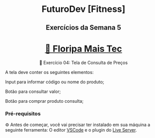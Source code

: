 <h1 align="center"> FuturoDev [Fitness] </h1>

<h2 align="center"> Exercícios da Semana 5</h2>

<h1 align="center">
    <a href="https://floripamaistec.pmf.sc.gov.br/">🔗 Floripa Mais Tec</a>
</h1>
<p align="center">🚀 Exercício 04: Tela de Consulta de Preços</p>

<p>A tela deve conter os seguintes elementos:

Input para informar código ou nome do produto;

Botão para consultar valor;

Botão para comprar produto consulta;</p>



### Pré-requisitos

⚙ Antes de começar, você vai precisar ter instalado em sua máquina a seguinte ferramenta:
O editor [VSCode](https://code.visualstudio.com/) e o plugin do [Live Server](https://marketplace.visualstudio.com/items?itemName=ritwickdey.LiveServer). 
